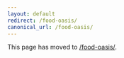 ```yaml
---
layout: default
redirect: /food-oasis/
canonical_url: /food-oasis/
---
```


This page has moved to [/food-oasis/](/food-oasis/).
